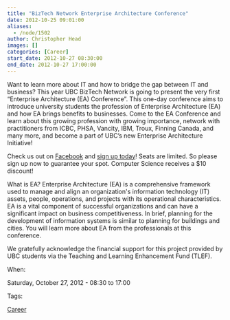 ```yaml
---
title: "BizTech Network Enterprise Architecture Conference"
date: 2012-10-25 09:01:00
aliases:
  - /node/1502
author: Christopher Head
images: []
categories: [Career]
start_date: 2012-10-27 08:30:00
end_date: 2012-10-27 17:00:00
---
```


Want to learn more about IT and how to bridge the gap between IT and business? This year UBC BizTech Network is going to present the very first “Enterprise Architecture (EA) Conference”. This one-day conference aims to introduce university students the profession of Enterprise Architecture (EA) and how EA brings benefits to businesses. Come to the EA Conference and learn about this growing profession with growing importance, network with practitioners from ICBC, PHSA, Vancity, IBM, Troux, Finning Canada, and many more, and become a part of UBC’s new Enterprise Architecture Initiative!

Check us out on [Facebook](https://www.facebook.com/events/121544284663600/) and [sign up today](http://ubcbiztech.rezgo.com/?start_date=October+27%2C+2012&end_date=October+27%2C+2012)! Seats are limited. So please sign up now to guarantee your spot. Computer Science receives a $10 discount!

What is EA? Enterprise Architecture (EA) is a comprehensive framework used to manage and align an organization's information technology (IT) assets, people, operations, and projects with its operational characteristics. EA is a vital component of successful organizations and can have a significant impact on business competitiveness. In brief, planning for the development of information systems is similar to planning for buildings and cities. You will learn more about EA from the professionals at this conference.

We gratefully acknowledge the financial support for this project provided by UBC students via the Teaching and Learning Enhancement Fund (TLEF).

When: 

Saturday, October 27, 2012 - 08:30 to 17:00

Tags: 

[Career](/career)
